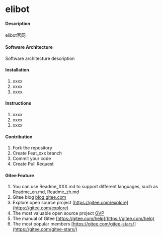 # elibot

#### Description
elibot官网

#### Software Architecture
Software architecture description

#### Installation

1.  xxxx
2.  xxxx
3.  xxxx

#### Instructions

1.  xxxx
2.  xxxx
3.  xxxx

#### Contribution

1.  Fork the repository
2.  Create Feat_xxx branch
3.  Commit your code
4.  Create Pull Request


#### Gitee Feature

1.  You can use Readme\_XXX.md to support different languages, such as Readme\_en.md, Readme\_zh.md
2.  Gitee blog [blog.gitee.com](https://blog.gitee.com)
3.  Explore open source project [https://gitee.com/explore](https://gitee.com/explore)
4.  The most valuable open source project [GVP](https://gitee.com/gvp)
5.  The manual of Gitee [https://gitee.com/help](https://gitee.com/help)
6.  The most popular members  [https://gitee.com/gitee-stars/](https://gitee.com/gitee-stars/)
